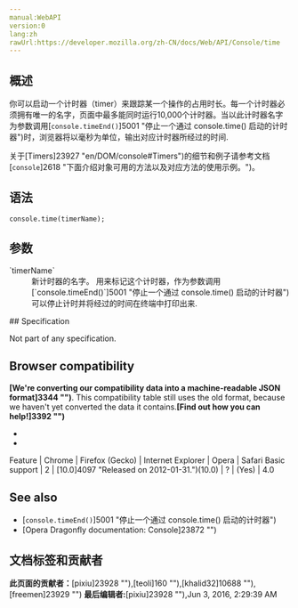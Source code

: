 ```yaml
---
manual:WebAPI
version:0
lang:zh
rawUrl:https://developer.mozilla.org/zh-CN/docs/Web/API/Console/time
---
```





## 概述<a name="Summary"></a>


你可以启动一个计时器（timer）来跟踪某一个操作的占用时长。每一个计时器必须拥有唯一的名字，页面中最多能同时运行10,000个计时器。当以此计时器名字为参数调用[`console.timeEnd()`]5001 "停止一个通过 console.time() 启动的计时器")时，浏览器将以毫秒为单位，输出对应计时器所经过的时间.



关于[Timers]23927 "en/DOM/console#Timers")的细节和例子请参考文档[`console`]2618 "下面介绍对象可用的方法以及对应方法的使用示例。")。


## 语法<a name="Syntax"></a>

```
console.time(timerName);
```

## 参数<a name="参数"></a>
<dl><dt id=''>`timerName`</dt><dd>新计时器的名字。 用来标记这个计时器，作为参数调用[`console.timeEnd()`]5001 "停止一个通过 console.time() 启动的计时器")可以停止计时并将经过的时间在终端中打印出来.</dd></dl>
## Specification<a name="Specification"></a>


Not part of any specification.


## Browser compatibility<a name="Browser_compatibility"></a>


**[We&#39;re converting our compatibility data into a machine-readable JSON format]3344 "")**. This compatibility table still uses the old format, because we haven&#39;t yet converted the data it contains.**[Find out how you can help!]3392 "")**


* 
* 
Feature | Chrome | Firefox (Gecko) | Internet Explorer | Opera | Safari 
Basic support | 2 | [10.0]4097 "Released on 2012-01-31.")(10.0) | ? | (Yes) | 4.0 




## See also<a name="See_also"></a>

* [`console.timeEnd()`]5001 "停止一个通过 console.time() 启动的计时器")
* [Opera Dragonfly documentation: Console]23872 "")



## 文档标签和贡献者
**此页面的贡献者：**[pixiu]23928 ""),[teoli]160 ""),[khalid32]10688 ""),[freemen]23929 "")
**最后编辑者:**[pixiu]23928 ""),<time>Jun 3, 2016, 2:29:39 AM</time>


